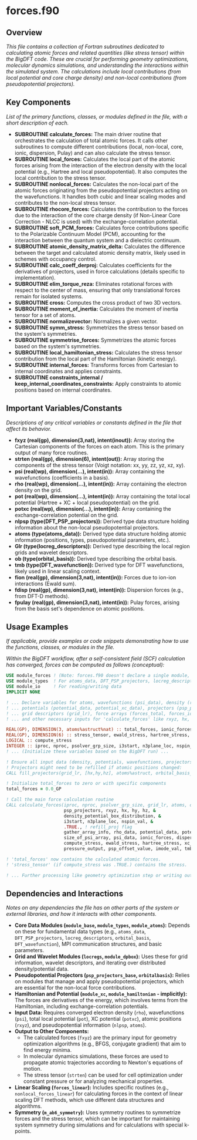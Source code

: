 # forces.f90

## Overview

*This file contains a collection of Fortran subroutines dedicated to calculating atomic forces and related quantities (like stress tensor) within the BigDFT code. These are crucial for performing geometry optimizations, molecular dynamics simulations, and understanding the interactions within the simulated system. The calculations include local contributions (from local potential and core charge density) and non-local contributions (from pseudopotential projectors).*

## Key Components

*List of the primary functions, classes, or modules defined in the file, with a short description of each.*

*   **SUBROUTINE calculate_forces:** The main driver routine that orchestrates the calculation of total atomic forces. It calls other subroutines to compute different contributions (local, non-local, core, ionic, dispersion, Pulay) and can also calculate the stress tensor.
*   **SUBROUTINE local_forces:** Calculates the local part of the atomic forces arising from the interaction of the electron density with the local potential (e.g., Hartree and local pseudopotential). It also computes the local contribution to the stress tensor.
*   **SUBROUTINE nonlocal_forces:** Calculates the non-local part of the atomic forces originating from the pseudopotential projectors acting on the wavefunctions. It handles both cubic and linear scaling modes and contributes to the non-local stress tensor.
*   **SUBROUTINE rhocore_forces:** Calculates the contribution to the forces due to the interaction of the core charge density (if Non-Linear Core Correction - NLCC is used) with the exchange-correlation potential.
*   **SUBROUTINE soft_PCM_forces:** Calculates force contributions specific to the Polarizable Continuum Model (PCM), accounting for the interaction between the quantum system and a dielectric continuum.
*   **SUBROUTINE atomic_density_matrix_delta:** Calculates the difference between the target and calculated atomic density matrix, likely used in schemes with occupancy control.
*   **SUBROUTINE calc_coeff_derproj:** Calculates coefficients for the derivatives of projectors, used in force calculations (details specific to implementation).
*   **SUBROUTINE elim_torque_reza:** Eliminates rotational forces with respect to the center of mass, ensuring that only translational forces remain for isolated systems.
*   **SUBROUTINE cross:** Computes the cross product of two 3D vectors.
*   **SUBROUTINE moment_of_inertia:** Calculates the moment of inertia tensor for a set of atoms.
*   **SUBROUTINE normalizevector:** Normalizes a given vector.
*   **SUBROUTINE symm_stress:** Symmetrizes the stress tensor based on the system's symmetries.
*   **SUBROUTINE symmetrise_forces:** Symmetrizes the atomic forces based on the system's symmetries.
*   **SUBROUTINE local_hamiltonian_stress:** Calculates the stress tensor contribution from the local part of the Hamiltonian (kinetic energy).
*   **SUBROUTINE internal_forces:** Transforms forces from Cartesian to internal coordinates and applies constraints.
*   **SUBROUTINE constraints_internal / keep_internal_coordinates_constraints:** Apply constraints to atomic positions based on internal coordinates.

## Important Variables/Constants

*Descriptions of any critical variables or constants defined in the file that affect its behavior.*

*   **fxyz (real(gp), dimension(3,nat), intent(inout)):** Array storing the Cartesian components of the forces on each atom. This is the primary output of many force routines.
*   **strten (real(gp), dimension(6), intent(out)):** Array storing the components of the stress tensor (Voigt notation: xx, yy, zz, yz, xz, xy).
*   **psi (real(wp), dimension(...), intent(in)):** Array containing the wavefunctions (coefficients in a basis).
*   **rho (real(wp), dimension(...), intent(in)):** Array containing the electron density on the grid.
*   **pot (real(wp), dimension(...), intent(in)):** Array containing the total local potential (Hartree + XC + local pseudopotential) on the grid.
*   **potxc (real(wp), dimension(...), intent(in)):** Array containing the exchange-correlation potential on the grid.
*   **nlpsp (type(DFT_PSP_projectors)):** Derived type data structure holding information about the non-local pseudopotential projectors.
*   **atoms (type(atoms_data)):** Derived type data structure holding atomic information (positions, types, pseudopotential parameters, etc.).
*   **Glr (type(locreg_descriptors)):** Derived type describing the local region grids and wavelet descriptors.
*   **ob (type(orbital_basis)):** Derived type describing the orbital basis.
*   **tmb (type(DFT_wavefunction)):** Derived type for DFT wavefunctions, likely used in linear scaling context.
*   **fion (real(gp), dimension(3,nat), intent(in)):** Forces due to ion-ion interactions (Ewald sum).
*   **fdisp (real(gp), dimension(3,nat), intent(in)):** Dispersion forces (e.g., from DFT-D methods).
*   **fpulay (real(gp), dimension(3,nat), intent(in)):** Pulay forces, arising from the basis set's dependence on atomic positions.

## Usage Examples

*If applicable, provide examples or code snippets demonstrating how to use the functions, classes, or modules in the file.*

*Within the BigDFT workflow, after a self-consistent field (SCF) calculation has converged, forces can be computed as follows (conceptual):*

```fortran
USE module_forces ! (Note: forces.f90 doesn't declare a single module, but its routines would be used)
USE module_types  ! For atoms_data, DFT_PSP_projectors, locreg_descriptors, etc.
USE module_io     ! For reading/writing data
IMPLICIT NONE

! ... Declare variables for atoms, wavefunctions (psi_data), density (rho_data), ...
! ... potentials (potential_data, potential_xc_data), projectors (psp_projectors), ...
! ... grid descriptors (grid_lr), force arrays (forces_total, forces_ionic, forces_dispersion, forces_pulay), etc. ...
! ... and other necessary inputs for 'calculate_forces' like rxyz, hx, hy, hz, etc.

REAL(GP), DIMENSION(3, atoms%astruct%nat) :: total_forces, ionic_forces, dispersion_forces, pulay_forces
REAL(GP), DIMENSION(6) :: stress_tensor, ewald_stress, hartree_stress, xc_stress
LOGICAL :: compute_stress
INTEGER :: iproc, nproc, psolver_grp_size, i3start, n3plane_loc, nspin_val, imode_val
! ... (Initialize these variables based on the BigDFT run) ...

! Ensure all input data (density, potentials, wavefunctions, projectors) are up-to-date.
! Projectors might need to be refilled if atomic positions changed:
CALL fill_projectors(grid_lr, [hx,hy,hz], atoms%astruct, orbital_basis_data, rxyz, psp_projectors, 0)

! Initialize total_forces to zero or with specific components
total_forces = 0.0_GP

! Call the main force calculation routine
CALL calculate_forces(iproc, nproc, psolver_grp_size, grid_lr, atoms, orbital_basis_data, &
                      psp_projectors, rxyz, hx, hy, hz, &
                      density_potential_box_distribution, &
                      i3start, n3plane_loc, nspin_val, &
                      .TRUE., ! refill_proj flag
                      gather_array_info, rho_data, potential_data, potential_xc_data, &
                      size_of_psi_array, psi_data, ionic_forces, dispersion_forces, total_forces, &
                      compute_stress, ewald_stress, hartree_stress, xc_stress, stress_tensor, &
                      pressure_output, psp_offset_value, imode_val, tmb_data, pulay_forces)

! 'total_forces' now contains the calculated atomic forces.
! 'stress_tensor' (if compute_stress was .TRUE.) contains the stress.

! ... Further processing like geometry optimization step or writing output ...
```

## Dependencies and Interactions

*Notes on any dependencies the file has on other parts of the system or external libraries, and how it interacts with other components.*

*   **Core Data Modules (`module_base`, `module_types`, `module_atoms`):** Depends on these for fundamental data types (e.g., `atoms_data`, `DFT_PSP_projectors`, `locreg_descriptors`, `orbital_basis`, `DFT_wavefunction`), MPI communication structures, and basic parameters.
*   **Grid and Wavelet Modules (`locregs`, `module_dpbox`):** Uses these for grid information, wavelet descriptors, and iterating over distributed density/potential data.
*   **Pseudopotential Projectors (`psp_projectors_base`, `orbitalbasis`):** Relies on modules that manage and apply pseudopotential projectors, which are essential for the non-local force contributions.
*   **Hamiltonian and Potential (`module_xc`, `module_hamiltonian` - implicitly):** The forces are derivatives of the energy, which involves terms from the Hamiltonian, including exchange-correlation potentials.
*   **Input Data:** Requires converged electron density (`rho`), wavefunctions (`psi`), total local potential (`pot`), XC potential (`potxc`), atomic positions (`rxyz`), and pseudopotential information (`nlpsp`, `atoms`).
*   **Output to Other Components:**
    *   The calculated forces (`fxyz`) are the primary input for geometry optimization algorithms (e.g., BFGS, conjugate gradient) that aim to find energy minima.
    *   In molecular dynamics simulations, these forces are used to propagate atomic trajectories according to Newton's equations of motion.
    *   The stress tensor (`strten`) can be used for cell optimization under constant pressure or for analyzing mechanical properties.
*   **Linear Scaling (`forces_linear`):** Includes specific routines (e.g., `nonlocal_forces_linear`) for calculating forces in the context of linear scaling DFT methods, which use different data structures and algorithms.
*   **Symmetry (`m_ab6_symmetry`):** Uses symmetry routines to symmetrize forces and the stress tensor, which can be important for maintaining system symmetry during simulations and for calculations with special k-points.
```
